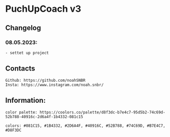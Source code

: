 # PuchUpCoach v3

## Changelog
### 08.05.2023:
    - settet up project

## Contacts
    Github: https://github.com/noahSNBR
    Insta: https://www.instagram.com/noah.snbr/

## Information:
    color palette: https://coolors.co/palette/d8f3dc-b7e4c7-95d5b2-74c69d-52b788-40916c-2d6a4f-1b4332-081c15

    colors: #081C15, #1B4332, #2D6A4F, #40916C, #52B788, #74C69D, #B7E4C7, #D8F3DC